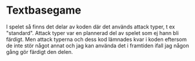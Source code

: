 # Textbasegame

I spelet så finns det delar av koden där det används attack typer, t ex "standard".
Attack typer var en plannerad del av spelet som ej hann bli färdigt.
Men attack typerna och dess kod lämnades kvar i koden eftersom de inte stör något annat och jag kan använda det i framtiden
ifall jag någon gång gör färdigt den delen.
